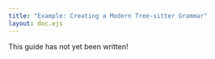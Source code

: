 ```yaml
---
title: "Example: Creating a Modern Tree-sitter Grammar"
layout: doc.ejs
---
```


This guide has not yet been written!
